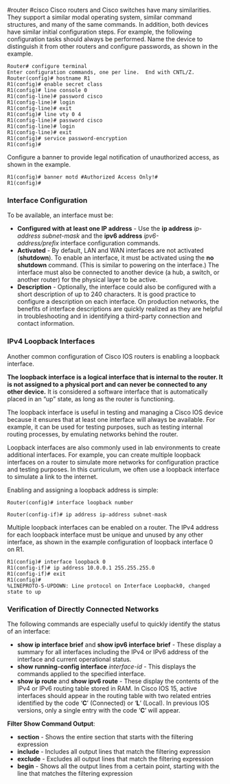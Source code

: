#router #cisco
Cisco routers and Cisco switches have many similarities. They support a similar modal operating system, similar command structures, and many of the same commands. In addition, both devices have similar initial configuration steps. For example, the following configuration tasks should always be performed. Name the device to distinguish it from other routers and configure passwords, as shown in the example.

```
Router# configure terminal
Enter configuration commands, one per line.  End with CNTL/Z.
Router(config)# hostname R1
R1(config)# enable secret class
R1(config)# line console 0
R1(config-line)# password cisco
R1(config-line)# login
R1(config-line)# exit
R1(config)# line vty 0 4
R1(config-line)# password cisco
R1(config-line)# login
R1(config-line)# exit
R1(config)# service password-encryption
R1(config)#
```

Configure a banner to provide legal notification of unauthorized access, as shown in the example.

```
R1(config)# banner motd #Authorized Access Only!#
R1(config)#
```

### Interface Configuration

To be available, an interface must be:

-   **Configured with at least one IP address** - Use the **ip address** _ip-address subnet-mask_ and the **ipv6 address** _ipv6-address/prefix_ interface configuration commands.
-   **Activated** - By default, LAN and WAN interfaces are not activated (**shutdown**). To enable an interface, it must be activated using the **no shutdown** command. (This is similar to powering on the interface.) The interface must also be connected to another device (a hub, a switch, or another router) for the physical layer to be active.
-   **Description** - Optionally, the interface could also be configured with a short description of up to 240 characters. It is good practice to configure a description on each interface. On production networks, the benefits of interface descriptions are quickly realized as they are helpful in troubleshooting and in identifying a third-party connection and contact information.

### IPv4 Loopback Interfaces

Another common configuration of Cisco IOS routers is enabling a loopback interface.

**The loopback interface is a logical interface that is internal to the router. It is not assigned to a physical port and can never be connected to any other device.** It is considered a software interface that is automatically placed in an “up” state, as long as the router is functioning.

The loopback interface is useful in testing and managing a Cisco IOS device because it ensures that at least one interface will always be available. For example, it can be used for testing purposes, such as testing internal routing processes, by emulating networks behind the router.

Loopback interfaces are also commonly used in lab environments to create additional interfaces. For example, you can create multiple loopback interfaces on a router to simulate more networks for configuration practice and testing purposes. In this curriculum, we often use a loopback interface to simulate a link to the internet.

Enabling and assigning a loopback address is simple:

```Router(config)# interface loopback number ```

```Router(config-if)# ip address ip-address subnet-mask ```

Multiple loopback interfaces can be enabled on a router. The IPv4 address for each loopback interface must be unique and unused by any other interface, as shown in the example configuration of loopback interface 0 on R1.

```
R1(config)# interface loopback 0
R1(config-if)# ip address 10.0.0.1 255.255.255.0
R1(config-if)# exit
R1(config)#
%LINEPROTO-5-UPDOWN: Line protocol on Interface Loopback0, changed state to up
```

### Verification of Directly Connected Networks

The following commands are especially useful to quickly identify the status of an interface:

-   **show ip interface brief** and **show ipv6 interface brief** - These display a summary for all interfaces including the IPv4 or IPv6 address of the interface and current operational status.
-   **show running-config interface** _interface-id_ - This displays the commands applied to the specified interface.
-   **show ip route** and **show ipv6 route** - These display the contents of the IPv4 or IPv6 routing table stored in RAM. In Cisco IOS 15, active interfaces should appear in the routing table with two related entries identified by the code ‘**C**’ (Connected) or ‘**L**’ (Local). In previous IOS versions, only a single entry with the code ‘**C**’ will appear.

**Filter Show Command Output**:
- **section** - Shows the entire section that starts with the filtering expression
- **include** - Includes all output lines that match the filtering expression
- **exclude** - Excludes all output lines that match the filtering expression
- **begin** - Shows all the output lines from a certain point, starting with the line that matches the filtering expression